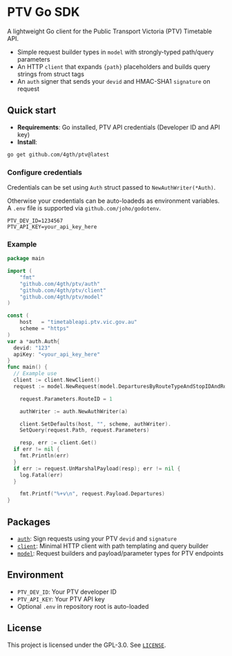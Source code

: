 # PTV Go SDK

A lightweight Go client for the Public Transport Victoria (PTV) Timetable API.

- Simple request builder types in `model` with strongly-typed path/query parameters
- An HTTP `client` that expands `{path}` placeholders and builds query strings from struct tags
- An `auth` signer that sends your `devid` and HMAC-SHA1 `signature` on request

## Quick start

- **Requirements**: Go installed, PTV API credentials (Developer ID and API key)
- **Install**:

```bash
go get github.com/4gth/ptv@latest
```

### Configure credentials

Credentials can be set using `Auth` struct passed to `NewAuthWriter(*Auth)`.

Otherwise your credentials can be auto-loadeds as environment variables.
A `.env` file is supported via `github.com/joho/godotenv`.

```env
PTV_DEV_ID=1234567
PTV_API_KEY=your_api_key_here
```

### Example

```go
package main

import (
    "fmt"
    "github.com/4gth/ptv/auth"
    "github.com/4gth/ptv/client"
    "github.com/4gth/ptv/model"
)

const (
    host   = "timetableapi.ptv.vic.gov.au"
    scheme = "https"
)
var a *auth.Auth{
  devid: "123"
  apiKey: "<your_api_key_here"
}
func main() {
  // Example use
  client := client.NewClient()
  request := model.NewRequest(model.DeparturesByRouteTypeAndStopIDAndRouteID{})

    request.Parameters.RouteID = 1

    authWriter := auth.NewAuthWriter(a)

    client.SetDefaults(host, "", scheme, authWriter).
    SetQuery(request.Path, request.Parameters)

    resp, err := client.Get()
  if err != nil {
    fmt.Println(err)
  }
  if err := request.UnMarshalPayload(resp); err != nil {
    log.Fatal(err)
  }

    fmt.Printf("%+v\n", request.Payload.Departures)
}

```

## Packages

- [`auth`](auth/README.md): Sign requests using your PTV `devid` and `signature`
- [`client`](client/README.md): Minimal HTTP client with path templating and query builder
- [`model`](model/README.md): Request builders and payload/parameter types for PTV endpoints

## Environment

- `PTV_DEV_ID`: Your PTV developer ID
- `PTV_API_KEY`: Your PTV API key
- Optional `.env` in repository root is auto-loaded

## License

This project is licensed under the GPL-3.0. See [`LICENSE`](LICENSE).
